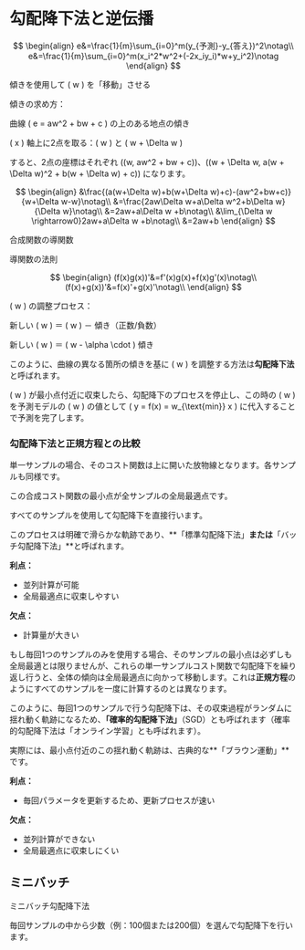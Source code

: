 # 勾配降下法と逆伝播

$$
\begin{align}
e&=\frac{1}{m}\sum_{i=0}^m(y_{予測}-y_{答え})^2\notag\\
e&=\frac{1}{m}\sum_{i=0}^m(x_i^2*w^2+(-2x_iy_i)*w+y_i^2)\notag
\end{align}
$$

傾きを使用して \( w \) を「移動」させる

傾きの求め方：

曲線 \( e = aw^2 + bw + c \) の上のある地点の傾き

\( x \) 軸上に2点を取る：\( w \) と \( w + \Delta w \)

すると、2点の座標はそれぞれ \((w, aw^2 + bw + c)\)、\((w + \Delta w, a(w + \Delta w)^2 + b(w + \Delta w) + c)\) になります。

$$
\begin{align}
&\frac{(a(w+\Delta w)+b(w+\Delta w)+c)-(aw^2+bw+c)}{w+\Delta w-w}\notag\\
&=\frac{2aw\Delta w+a\Delta w^2+b\Delta w}{\Delta w}\notag\\
&=2aw+a\Delta w +b\notag\\
&\lim_{\Delta w \rightarrow0}2aw+a\Delta w +b\notag\\
&=2aw+b
\end{align}
$$

合成関数の導関数

導関数の法則

$$
\begin{align}
(f(x)g(x))'&=f'(x)g(x)+f(x)g'(x)\notag\\
(f(x)+g(x))'&=f(x)'+g(x)'\notag\\
\end{align}
$$

\( w \) の調整プロセス：

新しい \( w \) ＝ \( w \) － 傾き（正数/負数）

新しい \( w \) ＝ \( w - \alpha \cdot \) 傾き

このように、曲線の異なる箇所の傾きを基に \( w \) を調整する方法は**勾配降下法**と呼ばれます。

\( w \) が最小点付近に収束したら、勾配降下のプロセスを停止し、この時の \( w \) を予測モデルの \( w \) の値として \( y = f(x) = w_{\text{min}} x \) に代入することで予測を完了します。

### 勾配降下法と正規方程との比較

単一サンプルの場合、そのコスト関数は上に開いた放物線となります。各サンプルも同様です。


この合成コスト関数の最小点が全サンプルの全局最適点です。

すべてのサンプルを使用して勾配降下を直接行います。

このプロセスは明確で滑らかな軌跡であり、**「標準勾配降下法」**または**「バッチ勾配降下法」**と呼ばれます。

**利点：**
- 並列計算が可能
- 全局最適点に収束しやすい

**欠点：**
- 計算量が大きい

もし毎回1つのサンプルのみを使用する場合、そのサンプルの最小点は必ずしも全局最適とは限りませんが、これらの単一サンプルコスト関数で勾配降下を繰り返し行うと、全体の傾向は全局最適点に向かって移動します。これは**正規方程**のようにすべてのサンプルを一度に計算するのとは異なります。

このように、毎回1つのサンプルで行う勾配降下は、その収束過程がランダムに揺れ動く軌跡になるため、**「確率的勾配降下法」**（SGD）とも呼ばれます（確率的勾配降下法は「オンライン学習」とも呼ばれます）。

実際には、最小点付近のこの揺れ動く軌跡は、古典的な**「ブラウン運動」**です。

**利点：**
- 毎回パラメータを更新するため、更新プロセスが速い

**欠点：**
- 並列計算ができない
- 全局最適点に収束しにくい

## ミニバッチ

ミニバッチ勾配降下法

毎回サンプルの中から少数（例：100個または200個）を選んで勾配降下を行います。




